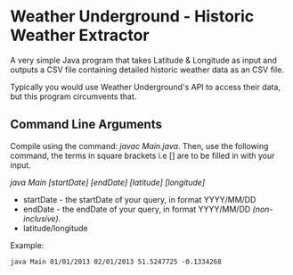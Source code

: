 Weather Underground - Historic Weather Extractor
=========

A very simple Java program that takes Latitude & Longitude as input and outputs a CSV file containing detailed historic weather data as an CSV file.

Typically you would use Weather Underground's API to access their data, but this program circumvents that.

Command Line Arguments
---
Compile using the command: *javac Main.java*. Then, use the following command, the terms in square brackets i.e [] are to be filled in with your input.

*java Main [startDate] [endDate] [latitude] [longitude]*
* startDate - the startDate of your query, in format YYYY/MM/DD
* endDate - the endDate of your query, in format YYYY/MM/DD *(non-inclusive)*.
* latitude/longitude

Example:

```java Main 01/01/2013 02/01/2013 51.5247725 -0.1334268```

